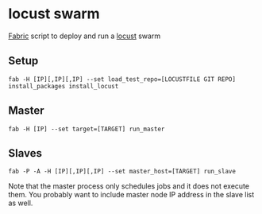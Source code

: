 # locust swarm

[Fabric](http://docs.fabfile.org/) script to deploy and run a [locust](http://locust.io/) swarm

## Setup

`fab -H [IP][,IP][,IP] --set load_test_repo=[LOCUSTFILE GIT REPO] install_packages install_locust`

## Master

`fab -H [IP] --set target=[TARGET] run_master`

## Slaves

`fab -P -A -H [IP][,IP][,IP] --set master_host=[TARGET] run_slave`


Note that the master process only schedules jobs and it does not
execute them. You probably want to include master node IP address in
the slave list as well.
